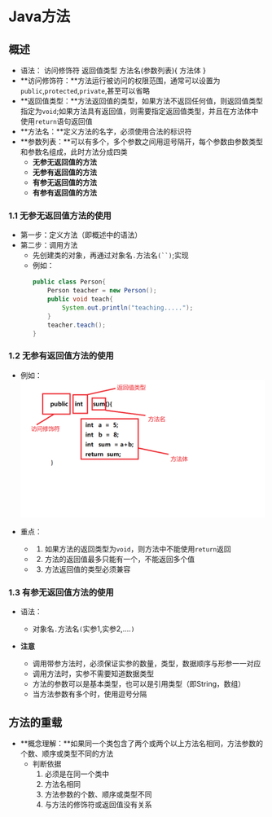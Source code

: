 # Java方法
## 概述
- 语法：
  访问修饰符 返回值类型 方法名(参数列表){
      方法体
  }
- **访问修饰符：**方法运行被访问的权限范围，通常可以设置为`public`,`protected`,`private`,甚至可以省略
- **返回值类型：**方法返回值的类型，如果方法不返回任何值，则返回值类型指定为`void`;如果方法具有返回值，则需要指定返回值类型，并且在方法体中使用`return`语句返回值
- **方法名：**定义方法的名字，必须使用合法的标识符
- **参数列表：**可以有多个，多个参数之间用逗号隔开，每个参数由参数类型和参数名组成，此时方法分成四类
  - **无参无返回值的方法**
  - **无参有返回值的方法**
  - **有参无返回值的方法**
  - **有参有返回值的方法**

### 1.1 无参无返回值方法的使用
- 第一步：定义方法（即概述中的语法）
- 第二步：调用方法
  - 先创建类的对象，再通过对象名`.`方法名`(``)`;实现
  - 例如：
    ```java
    public class Person{
        Person teacher = new Person();
        public void teach{
            System.out.println("teaching.....");
        }
        teacher.teach();
    } 
    ```

### 1.2 无参有返回值方法的使用
- 例如：
  ![methodre](./photos/methodreturn.png)

- 重点：
  - 1. 如果方法的返回类型为`void`，则方法中不能使用`return`返回
  - 2. 方法的返回值最多只能有一个，不能返回多个值
  - 3. 方法返回值的类型必须兼容

### 1.3 有参无返回值方法的使用
- 语法：
  - 对象名`.`方法名`(`实参1,实参2,....`)`

- **注意**
  - 调用带参方法时，必须保证实参的数量，类型，数据顺序与形参一一对应
  - 调用方法时，实参不需要知道数据类型
  - 方法的参数可以是基本类型，也可以是引用类型（即String，数组）
  - 当方法参数有多个时，使用逗号分隔

## 方法的重载
- **概念理解：**如果同一个类包含了两个或两个以上方法名相同，方法参数的个数、顺序或类型不同的方法
  - 判断依据
    1. 必须是在同一个类中
    2. 方法名相同
    3. 方法参数的个数、顺序或类型不同
    4. 与方法的修饰符或返回值没有关系 
